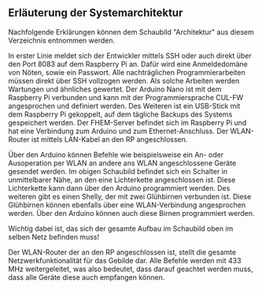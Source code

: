 ## Erläuterung der Systemarchitektur
Nachfolgende Erklärungen können dem Schaubild "Architektur" aus diesem Verzeichnis entnommen werden.

In erster Linie meldet sich der Entwickler mittels SSH oder auch direkt über den Port 8083 auf dem Raspberry Pi an. Dafür wird eine Anmeldedomäne von Nöten, sowie ein Passwort. Alle nachträglichen Programmierarbeiten müssen direkt über SSH vollzogen werden. Als solche Arbeiten werden Wartungen und ähnliches gewertet. Der Arduino Nano ist mit dem Raspberry Pi verbunden und kann mit der Programmiersprache CUL-FW angesprochen und definiert werden. Des Weiteren ist ein USB-Stick mit dem Raspberry Pi gekoppelt, auf dem tägliche Backups des Systems gespeichert werden. Der FHEM-Server befindet sich im Raspberry Pi und hat eine Verbindung zum Arduino und zum Ethernet-Anschluss. Der WLAN-Router ist mittels LAN-Kabel an den RP angeschlossen.

Über den Arduino können Befehle wie beispielsweise ein An- oder Ausoperation per WLAN an andere ans WLAN angeschlossene Geräte gesendet werden. Im obigen Schaubild befindet sich ein Schalter in unmittelbarer Nähe, an den eine Lichterkette angeschlossen ist. Diese Lichterkette kann dann über den Arduino programmiert werden. Des weiteren gibt es einen Shelly, der mit zwei Glühbirnen verbunden ist. Diese Glühbirnen können ebenfalls über eine WLAN-Verbindung angesprochen werden. Über den Arduino können auch diese Birnen programmiert werden.

Wichtig dabei ist, das sich der gesamte Aufbau im Schaubild oben im selben Netz befinden muss!

Der WLAN-Router der an den RP angeschlossen ist, stellt die gesamte Netzwerkfunktionalität für das Gebilde dar. Alle Befehle werden mit 433 MHz weitergeleitet, was also bedeutet, dass darauf geachtet werden muss, dass alle Geräte diese auch empfangen können.

